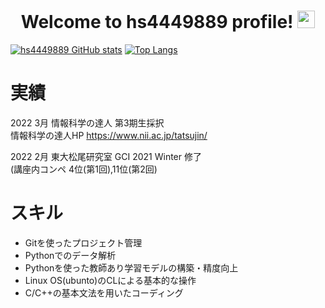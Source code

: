 <h1 align="center">
  Welcome to hs4449889 profile!
  <img src="https://media.giphy.com/media/hvRJCLFzcasrR4ia7z/giphy.gif" width="28">
</h1>

<!--
**hs4449889/hs4449889** is a ✨ _special_ ✨ repository because its `README.md` (this file) appears on your GitHub profile.

Here are some ideas to get you started:

- 🔭 I’m currently working on ...
- 🌱 I’m currently learning ...
- 👯 I’m looking to collaborate on ...
- 🤔 I’m looking for help with ...
- 💬 Ask me about ...
- 📫 How to reach me: ...
- 😄 Pronouns: ...
- ⚡ Fun fact: ...
-->
[![hs4449889 GitHub stats](https://github-readme-stats.vercel.app/api?username=hs4449889&theme=vue-dark&show_icons=true)](https://github.com/hs4449889/github-readme-stats) [![Top Langs](https://github-readme-stats.vercel.app/api/top-langs/?username=hs4449889&theme=vue-dark&show_icons=true&layout=compact)](https://github.com/hs4449889/github-readme-stats)

# 実績
2022 3月 情報科学の達人 第3期生採択 \
情報科学の達人HP https://www.nii.ac.jp/tatsujin/

2022 2月 東大松尾研究室 GCI 2021 Winter 修了 \
(講座内コンペ 4位(第1回),11位(第2回)

# スキル
* Gitを使ったプロジェクト管理
* Pythonでのデータ解析
* Pythonを使った教師あり学習モデルの構築・精度向上
* Linux OS(ubunto)のCLによる基本的な操作
* C/C++の基本文法を用いたコーディング